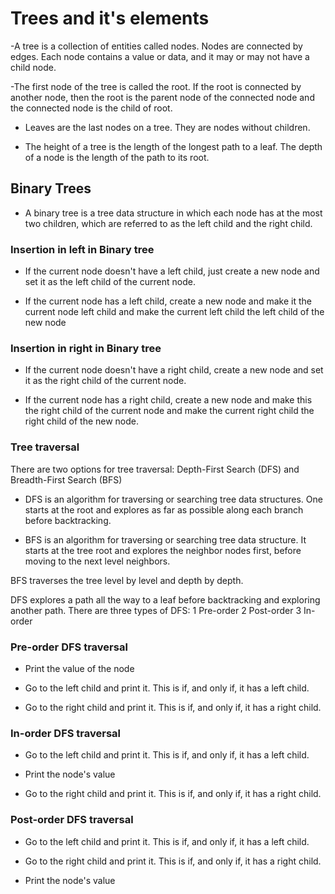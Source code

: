 # Trees and it's elements

-A tree is a collection of entities called nodes. Nodes are connected by edges. Each node contains a value or data, and it may or may not have a child node.

-The first node of the tree is called the root. If the root is connected by another node, then the root is the parent node of the connected node and the connected node is the child of root.

- Leaves are the last nodes on a tree. They are nodes without children.

- The height of a tree is the length of the longest path to a leaf. The depth of a node is the length of the path to its root.

## Binary Trees

- A binary tree is a tree data structure in which each node has at the most two children, which are referred to as the left child and the right child.

### Insertion in left in Binary tree

- If the current node doesn't have a left child, just create a new node and set it as the left child of the current node.

- If the current node has a left child, create a new node and make it the current node left child and make the current left child the left child of the new node

### Insertion in right in Binary tree

- If the current node doesn't have a right child, create a new node and set it as the right child of the current node.

- If the current node has a right child, create a new node and make this the right child of the current node and make the current right child the right child of the new node.

### Tree traversal

There are two options for tree traversal: Depth-First Search (DFS) and Breadth-First Search (BFS)

- DFS is an algorithm for traversing or searching tree data structures. One starts at the root and explores as far as possible along each branch before backtracking.

- BFS is an algorithm for traversing or searching tree data structure. It starts at the tree root and explores the neighbor nodes first, before moving to the next level neighbors.

BFS traverses the tree level by level and depth by depth.

DFS explores a path all the way to a leaf before backtracking and exploring another path. There are three types of DFS: 
	1 Pre-order
	2 Post-order
	3 In-order

### Pre-order DFS traversal

- Print the value of the node

- Go to the left child and print it. This is if, and only if, it has a left child.

- Go to the right child and print it. This is if, and only if, it has a right child.

### In-order DFS traversal

- Go to the left child and print it. This is if, and only if, it has a left child.

- Print the node's value

- Go to the right child and print it. This is if, and only if, it has a right child.

### Post-order DFS traversal

- Go to the left child and print it. This is if, and only if, it has a left child.

- Go to the right child and print it. This is if, and only if, it has a right child.

- Print the node's value 


